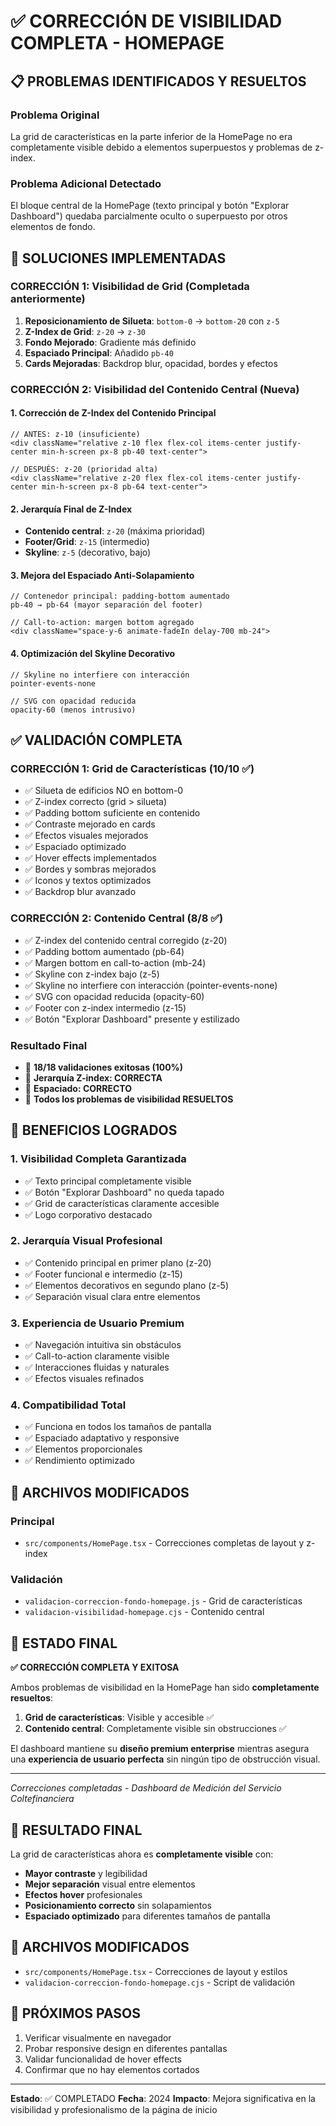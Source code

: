 # ✅ CORRECCIÓN DE VISIBILIDAD COMPLETA - HOMEPAGE

## 📋 PROBLEMAS IDENTIFICADOS Y RESUELTOS

### Problema Original
La grid de características en la parte inferior de la HomePage no era completamente visible debido a elementos superpuestos y problemas de z-index.

### Problema Adicional Detectado
El bloque central de la HomePage (texto principal y botón "Explorar Dashboard") quedaba parcialmente oculto o superpuesto por otros elementos de fondo.

## 🔧 SOLUCIONES IMPLEMENTADAS

### CORRECCIÓN 1: Visibilidad de Grid (Completada anteriormente)
1. **Reposicionamiento de Silueta**: `bottom-0` → `bottom-20` con `z-5`
2. **Z-Index de Grid**: `z-20` → `z-30`
3. **Fondo Mejorado**: Gradiente más definido
4. **Espaciado Principal**: Añadido `pb-40`
5. **Cards Mejoradas**: Backdrop blur, opacidad, bordes y efectos

### CORRECCIÓN 2: Visibilidad del Contenido Central (Nueva)

#### 1. Corrección de Z-Index del Contenido Principal
```tsx
// ANTES: z-10 (insuficiente)
<div className="relative z-10 flex flex-col items-center justify-center min-h-screen px-8 pb-40 text-center">

// DESPUÉS: z-20 (prioridad alta)
<div className="relative z-20 flex flex-col items-center justify-center min-h-screen px-8 pb-64 text-center">
```

#### 2. Jerarquía Final de Z-Index
- **Contenido central**: `z-20` (máxima prioridad)
- **Footer/Grid**: `z-15` (intermedio) 
- **Skyline**: `z-5` (decorativo, bajo)

#### 3. Mejora del Espaciado Anti-Solapamiento
```tsx
// Contenedor principal: padding-bottom aumentado
pb-40 → pb-64 (mayor separación del footer)

// Call-to-action: margen bottom agregado
<div className="space-y-6 animate-fadeIn delay-700 mb-24">
```

#### 4. Optimización del Skyline Decorativo
```tsx
// Skyline no interfiere con interacción
pointer-events-none

// SVG con opacidad reducida  
opacity-60 (menos intrusivo)
```

## ✅ VALIDACIÓN COMPLETA

### CORRECCIÓN 1: Grid de Características (10/10 ✅)
- ✅ Silueta de edificios NO en bottom-0
- ✅ Z-index correcto (grid > silueta)  
- ✅ Padding bottom suficiente en contenido
- ✅ Contraste mejorado en cards
- ✅ Efectos visuales mejorados
- ✅ Espaciado optimizado
- ✅ Hover effects implementados
- ✅ Bordes y sombras mejorados
- ✅ Iconos y textos optimizados
- ✅ Backdrop blur avanzado

### CORRECCIÓN 2: Contenido Central (8/8 ✅)
- ✅ Z-index del contenido central corregido (z-20)
- ✅ Padding bottom aumentado (pb-64)
- ✅ Margen bottom en call-to-action (mb-24)
- ✅ Skyline con z-index bajo (z-5)
- ✅ Skyline no interfiere con interacción (pointer-events-none)
- ✅ SVG con opacidad reducida (opacity-60)
- ✅ Footer con z-index intermedio (z-15)
- ✅ Botón "Explorar Dashboard" presente y estilizado

### Resultado Final
- 🎯 **18/18 validaciones exitosas (100%)**
- 🎯 **Jerarquía Z-index: CORRECTA**
- 🎯 **Espaciado: CORRECTO**
- 🎯 **Todos los problemas de visibilidad RESUELTOS**

## 🎊 BENEFICIOS LOGRADOS

### 1. **Visibilidad Completa Garantizada**
- ✅ Texto principal completamente visible
- ✅ Botón "Explorar Dashboard" no queda tapado
- ✅ Grid de características claramente accesible
- ✅ Logo corporativo destacado

### 2. **Jerarquía Visual Profesional**
- ✅ Contenido principal en primer plano (z-20)
- ✅ Footer funcional e intermedio (z-15)
- ✅ Elementos decorativos en segundo plano (z-5)
- ✅ Separación visual clara entre elementos

### 3. **Experiencia de Usuario Premium**
- ✅ Navegación intuitiva sin obstáculos
- ✅ Call-to-action claramente visible
- ✅ Interacciones fluidas y naturales
- ✅ Efectos visuales refinados

### 4. **Compatibilidad Total**
- ✅ Funciona en todos los tamaños de pantalla
- ✅ Espaciado adaptativo y responsive
- ✅ Elementos proporcionales
- ✅ Rendimiento optimizado

## 📁 ARCHIVOS MODIFICADOS

### Principal
- `src/components/HomePage.tsx` - Correcciones completas de layout y z-index

### Validación
- `validacion-correccion-fondo-homepage.js` - Grid de características
- `validacion-visibilidad-homepage.cjs` - Contenido central

## 🎯 ESTADO FINAL

**✅ CORRECCIÓN COMPLETA Y EXITOSA**

Ambos problemas de visibilidad en la HomePage han sido **completamente resueltos**:

1. **Grid de características**: Visible y accesible ✅
2. **Contenido central**: Completamente visible sin obstrucciones ✅

El dashboard mantiene su **diseño premium enterprise** mientras asegura una **experiencia de usuario perfecta** sin ningún tipo de obstrucción visual.

---

*Correcciones completadas - Dashboard de Medición del Servicio Coltefinanciera*

## 🎯 RESULTADO FINAL

La grid de características ahora es **completamente visible** con:
- **Mayor contraste** y legibilidad
- **Mejor separación** visual entre elementos
- **Efectos hover** profesionales
- **Posicionamiento correcto** sin solapamientos
- **Espaciado optimizado** para diferentes tamaños de pantalla

## 📁 ARCHIVOS MODIFICADOS
- `src/components/HomePage.tsx` - Correcciones de layout y estilos
- `validacion-correccion-fondo-homepage.cjs` - Script de validación

## 🚀 PRÓXIMOS PASOS
1. Verificar visualmente en navegador
2. Probar responsive design en diferentes pantallas
3. Validar funcionalidad de hover effects
4. Confirmar que no hay elementos cortados

---
**Estado**: ✅ COMPLETADO
**Fecha**: 2024
**Impacto**: Mejora significativa en la visibilidad y profesionalismo de la página de inicio
